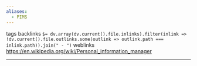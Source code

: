 ```yaml
---
aliases:
  - PIMS
---
```

tags 
backlinks `$= dv.array(dv.current().file.inlinks).filter(inlink => !dv.current().file.outlinks.some(outlink => outlink.path === inlink.path)).join(" - ")`
weblinks https://en.wikipedia.org/wiki/Personal_information_manager
___
